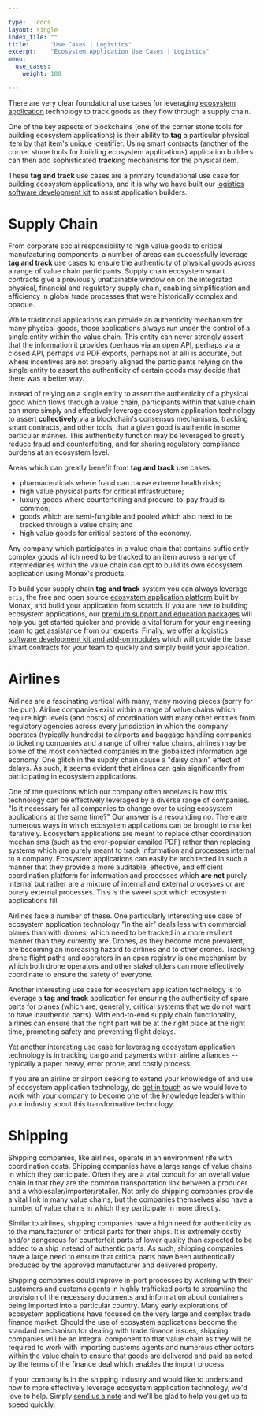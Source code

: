 ```yaml
---

type:   docs
layout: single
index_file: ""
title:      "Use Cases | Logistics"
excerpt:    "Ecosystem Application Use Cases | Logistics"
menu:
  use_cases:
    weight: 100

---
```


There are very clear foundational use cases for leveraging [ecosystem application](/explainers/ecosystem_applications) technology to track goods as they flow through a supply chain.

One of the key aspects of blockchains (one of the corner stone tools for building ecosystem applications) is their ability to **tag** a particular physical item by that item's unique identifier. Using smart contracts (another of the corner stone tools for building ecosystem applications) application builders can then add sophisticated **track**ing mechanisms for the physical item.

These **tag and track** use cases are a primary foundational use case for building ecosystem applications, and it is why we have built our [logistics software development kit](/library/#logistics-sdk) to assist application builders.

# Supply Chain

From corporate social responsibility to high value goods to critical manufacturing components, a number of areas can successfully leverage **tag and track** use cases to ensure the authenticity of physical goods across a range of value chain participants. Supply chain ecosystem smart contracts give a previously unattainable window on on the integrated physical, financial and regulatory supply chain, enabling simplification and efficiency in global trade processes that were historically complex and opaque. 

While traditional applications can provide an authenticity mechanism for many physical goods, those applications always run under the control of a single entity within the value chain. This entity can never strongly assert that the information it provides (perhaps via an open API, perhaps via a closed API, perhaps via PDF exports, perhaps not at all) is accurate, but where incentives are not properly aligned the participants relying on the single entity to assert the authenticity of certain goods may decide that there was a better way.

Instead of relying on a single entity to assert the authenticity of a physical good which flows through a value chain, participants within that value chain can more simply and effectively leverage ecosystem application technology to assert **collectively** via a blockchain's consensus mechanisms, tracking smart contracts, and other tools, that a given good is authentic in some particular manner. This authenticity function may be leveraged to greatly reduce fraud and counterfeiting, and for sharing regulatory compliance burdens at an ecosystem level. 

Areas which can greatly benefit from **tag and track** use cases:

* pharmaceuticals where fraud can cause extreme health risks;
* high value physical parts for critical infrastructure;
* luxury goods where counterfeiting and procure-to-pay fraud is common;
* goods which are semi-fungible and pooled which also need to be tracked through a value chain; and
* high value goods for critical sectors of the economy.

Any company which participates in a value chain that contains sufficiently complex goods which need to be tracked to an item across a range of intermediaries within the value chain can opt to build its own ecosystem application using Monax's products.

To build your supply chain **tag and track** system you can always leverage `eris`, the free and open source [ecosystem application platform](/platform) built by Monax, and build your application from scratch. If you are new to building ecosystem applications, our [premium support and education packages](/packages) will help you get started quicker and provide a vital forum for your engineering team to get assistance from our experts. Finally, we offer a [logistics software development kit and add-on modules](/library/#logistics-sdk) which will provide the base smart contracts for your team to quickly and simply build your application.

# Airlines

Airlines are a fascinating vertical with many, many moving pieces (sorry for the pun). Airline companies exist within a range of value chains which require high levels (and costs) of coordination with many other entities from regulatory agencies across every jurisdiction in which the company operates (typically hundreds) to airports and baggage handling companies to ticketing companies and a range of other value chains, airlines may be some of the most connected companies in the globalized information age economy. One glitch in the supply chain cause a "daisy chain" effect of delays. As such, it seems evident that airlines can gain significantly from participating in ecosystem applications.

One of the questions which our company often receives is how this technology can be effectively leveraged by a diverse range of companies. "Is it necessary for all companies to change over to using ecosystem applications at the same time?" Our answer is a resounding no. There are numerous ways in which ecosystem applications can be brought to market iteratively. Ecosystem applications are meant to replace other coordination mechanisms (such as the ever-popular emailed PDF) rather than replacing systems which are purely meant to track information and processes internal to a company. Ecosystem applications can easily be architected in such a manner that they provide a more auditable, effective, and efficient coordination platform for information and processes which **are not** purely internal but rather are a mixture of internal and external processes or are purely external processes. This is the sweet spot which ecosystem applications fill.

Airlines face a number of these. One particularly interesting use case of ecosystem application technology "in the air" deals less with commercial planes than with drones, which need to be tracked in a more resilient manner than they currently are. Drones, as they become more prevalent, are becoming an increasing hazard to airlines and to other drones. Tracking drone flight paths and operators in an open registry is one mechanism by which both drone operators and other stakeholders can more effectively coordinate to ensure the safety of everyone.

Another interesting use case for ecosystem application technology is to leverage a **tag and track** application for ensuring the authenticity of spare parts for planes (which are, generally, critical systems that we do not want to have inauthentic parts). With end-to-end supply chain functionality, airlines can ensure that the right part will be at the right place at the right time, promoting safety and preventing flight delays.

Yet another interesting use case for leveraging ecosystem application technology is in tracking cargo and payments within airline alliances -- typically a paper heavy, error prone, and costly process.

If you are an airline or airport seeking to extend your knowledge of and use of ecosystem application technology, do <a href="/?monax_viewer_type=end_user&product_interest=premium_support#contact-monax"> get in touch</a> as we would love to work with your company to become one of the knowledge leaders within your industry about this transformative technology.

# Shipping

Shipping companies, like airlines, operate in an environment rife with coordination costs. Shipping companies have a large range of value chains in which they participate. Often they are a vital conduit for an overall value chain in that they are the common transportation link between a producer and a wholesaler/importer/retailer. Not only do shipping companies provide a vital link in many value chains, but the companies themselves also have a number of value chains in which they participate in more directly.

Similar to airlines, shipping companies have a high need for authenticity as to the manufacturer of critical parts for their ships. It is extremely costly and/or dangerous for counterfeit parts of lower quality than expected to be added to a ship instead of authentic parts. As such, shipping companies have a large need to ensure that critical parts have been authentically produced by the approved manufacturer and delivered properly.

Shipping companies could improve in-port processes by working with their customers and customs agents in highly trafficked ports to streamline the provision of the necessary documents and information about containers being imported into a particular country. Many early explorations of ecosystem applications have focused on the very large and complex trade finance market. Should the use of ecosystem applications become the standard mechanism for dealing with trade finance issues, shipping companies will be an integral component to that value chain as they will be required to work with importing customs agents and numerous other actors within the value chain to ensure that goods are delivered and paid as noted by the terms of the finance deal which enables the import process.

If your company is in the shipping industry and would like to understand how to more effectively leverage ecosystem application technology, we'd love to help. Simply <a href="/?monax_viewer_type=end_user&product_interest=premium_support#contact-monax">send us a note</a> and we'll be glad to help you get up to speed quickly.
